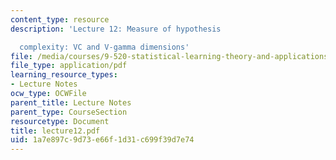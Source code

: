 ```yaml
---
content_type: resource
description: 'Lecture 12: Measure of hypothesis

  complexity: VC and V-gamma dimensions'
file: /media/courses/9-520-statistical-learning-theory-and-applications-spring-2003/1a7e897c9d73e66f1d31c699f39d7e74_lecture12.pdf
file_type: application/pdf
learning_resource_types:
- Lecture Notes
ocw_type: OCWFile
parent_title: Lecture Notes
parent_type: CourseSection
resourcetype: Document
title: lecture12.pdf
uid: 1a7e897c-9d73-e66f-1d31-c699f39d7e74
---
```

